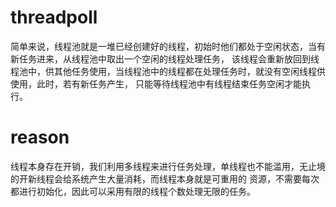 # threadpoll
简单来说，线程池就是一堆已经创建好的线程，初始时他们都处于空闲状态，当有新任务进来，从线程池中取出一个空闲的线程处理任务，
该线程会重新放回到线程池中，供其他任务使用，当线程池中的线程都在处理任务时，就没有空闲线程供使用，此时，若有新任务产生，
只能等待线程池中有线程结束任务空闲才能执行。
# reason
线程本身存在开销，我们利用多线程来进行任务处理，单线程也不能滥用，无止境的开新线程会给系统产生大量消耗，而线程本身就是可重用的
资源，不需要每次都进行初始化，因此可以采用有限的线程个数处理无限的任务。
